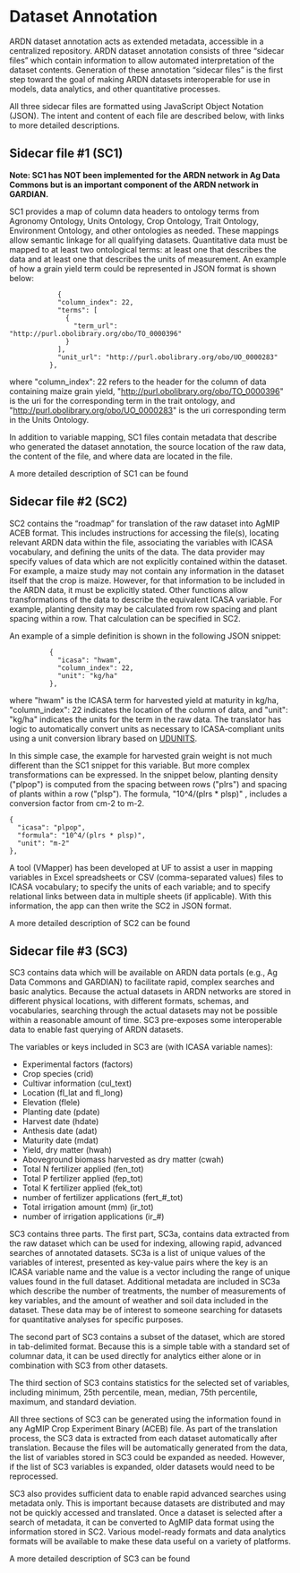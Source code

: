 # Dataset Annotation

ARDN dataset annotation acts as extended metadata, accessible in a centralized repository. ARDN dataset annotation consists of three “sidecar files” which contain information to allow automated interpretation of the dataset contents. Generation of these annotation “sidecar files” is the first step toward the goal of making ARDN datasets interoperable for use in models, data analytics, and other quantitative processes. 

All three sidecar files are formatted using JavaScript Object Notation (JSON). The intent and content of each file are described below, with links to more detailed descriptions. 

## Sidecar file #1 (SC1) 

**Note: SC1 has NOT been implemented for the ARDN network in Ag Data Commons but is an important component of the ARDN network in GARDIAN.**

SC1 provides a map of column data headers to ontology terms from Agronomy Ontology, Units Ontology, Crop Ontology, Trait Ontology, Environment Ontology, and other ontologies as needed. These mappings allow semantic linkage for all qualifying datasets. Quantitative data must be mapped to at least two ontological terms: at least one that describes the data and at least one that describes the units of measurement. An example of how a grain yield term could be represented in JSON format is shown below:


                {
                "column_index": 22,
                "terms": [
                  {
                    "term_url": "http://purl.obolibrary.org/obo/TO_0000396"
                  }
                ], 
                "unit_url": "http://purl.obolibrary.org/obo/UO_0000283"
              },

where "column_index": 22 refers to the header for the column of data containing maize grain yield, "http://purl.obolibrary.org/obo/TO_0000396" is the uri  for the corresponding term in the trait ontology, and "http://purl.obolibrary.org/obo/UO_0000283" is the uri corresponding term in the Units Ontology. 

In addition to variable mapping, SC1 files contain metadata that describe who generated the dataset annotation, the source location of the raw data, the content of the file, and where data are located in the file. 

A more detailed description of SC1 can be found <!--**[here](Annotation_SC1.md)**.  -->

## Sidecar file #2 (SC2) 

SC2 contains the “roadmap” for translation of the raw dataset into AgMIP ACEB format. This includes instructions for accessing the file(s), locating relevant ARDN data within the file, associating the variables with ICASA vocabulary, and defining the units of the data. The data provider may specify values of data which are not explicitly contained within the dataset. For example, a maize study may not contain any information in the dataset itself that the crop is maize. However, for that information to be included in the ARDN data, it must be explicitly stated. Other functions allow transformations of the data to describe the equivalent ICASA variable. For example, planting density may be calculated from row spacing and plant spacing within a row. That calculation can be specified in SC2.

An example of a simple definition is shown in the following JSON snippet:


              {
                "icasa": "hwam",
                "column_index": 22,
                "unit": "kg/ha"
              },

where "hwam" is the ICASA term for harvested yield at maturity in kg/ha, "column_index": 22 indicates the location of the column of data,  and "unit": "kg/ha" indicates the units for the term in the raw data. The translator has logic to automatically convert units as necessary to ICASA-compliant units using a unit conversion library based on [UDUNITS](https://www.unidata.ucar.edu/software/udunits/udunits-2-units.html).

In this simple case, the example for harvested grain weight is not much different than the SC1 snippet for this variable. But more complex transformations can be expressed. In the snippet below, planting density ("plpop") is computed from the spacing between rows ("plrs") and spacing of plants within a row ("plsp"). The formula, "10^4/(plrs * plsp)" , includes a conversion factor from cm-2 to m-2.    

    {
      "icasa": "plpop",
      "formula": "10^4/(plrs * plsp)",
      "unit": "m-2"
    },


A tool (VMapper) has been developed at UF to assist a user in mapping variables in Excel spreadsheets or CSV (comma-separated values) files to ICASA vocabulary; to specify the units of each variable; and to specify relational links between data in multiple sheets (if applicable). With this information, the app can then write the SC2 in JSON format. 

A more detailed description of SC2 can be found <!--**[here](Annotation_SC2.md)**. -->

## Sidecar file #3 (SC3) 

SC3 contains data which will be available on ARDN data portals (e.g., Ag Data Commons and GARDIAN) to facilitate rapid, complex searches and basic analytics. Because the actual datasets in ARDN networks are stored in different physical locations, with different formats, schemas, and vocabularies, searching through the actual datasets may not be possible within a reasonable amount of time. SC3 pre-exposes some interoperable data to enable fast querying of ARDN datasets.

The variables or keys included in SC3 are (with ICASA variable names):
-	Experimental factors (factors)
-	Crop species (crid)
-	Cultivar information (cul_text)
-	Location (fl_lat and  fl_long)
-	Elevation (flele)
-	Planting date (pdate)
-	Harvest date (hdate)
-	Anthesis date (adat) 
-	Maturity date (mdat)
-	Yield, dry matter (hwah)
-	Aboveground biomass harvested as dry matter (cwah) 
-	Total N fertilizer applied (fen_tot)
-	Total P fertilizer applied (fep_tot)
-	Total K fertilizer applied (fek_tot)
-	number of fertilizer applications (fert_#_tot)
-	Total irrigation amount (mm) (ir_tot)
-	number of irrigation applications (ir_#)

SC3 contains three parts. The first part, SC3a, contains data extracted from the raw dataset which can be used for indexing, allowing rapid, advanced searches of annotated datasets. SC3a is a list of unique values of the variables of interest, presented as key-value pairs where the key is an ICASA variable name and the value is a vector including the range of unique values found in the full dataset. Additional metadata are included in SC3a which describe the number of treatments, the number of measurements of key variables, and the amount of weather and soil data included in the dataset. These data may be of interest to someone searching for datasets for quantitative analyses for specific purposes. 

The second part of SC3 contains a subset of the dataset, which are stored in tab-delimited format. Because this is a simple table with a standard set of columnar data, it can be used directly for analytics either alone or in combination with SC3 from other datasets.

The third section of SC3 contains statistics for the selected set of variables, including minimum, 25th percentile, mean, median, 75th percentile, maximum, and standard deviation. 

All three sections of SC3 can be generated using the information found in any AgMIP Crop Experiment Binary (ACEB) file. As part of the translation process, the SC3 data is extracted from each dataset automatically after translation. Because the files will be automatically generated from the data, the list of variables stored in SC3 could be expanded as needed. However, if the list of SC3 variables is expanded, older datasets would need to be reprocessed. 

SC3 also provides sufficient data to enable rapid advanced searches using metadata only. This is important because datasets are distributed and may not be quickly accessed and translated. Once a dataset is selected after a search of metadata, it can be converted to AgMIP data format using the information stored in SC2. Various model-ready formats and data analytics formats will be available to make these data useful on a variety of platforms. 

A more detailed description of SC3 can be found <!--**[here](Annotation_SC3.md)**. -->
